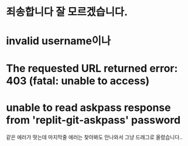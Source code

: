 # 죄송합니다 잘 모르겠습니다.
# invalid username이나
# The requested URL returned error: 403 (fatal: unable to access)
# unable to read askpass response from 'replit-git-askpass' password 
같은 에러가 떳는데 마지막줄 에러는 찾아봐도 안나와서 그냥 드래그로 올렸습니다..
